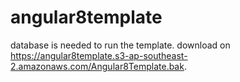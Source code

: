 # angular8template


database is needed to run the template. download on https://angular8template.s3-ap-southeast-2.amazonaws.com/Angular8Template.bak.


